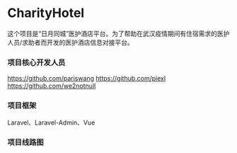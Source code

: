 # CharityHotel

这个项目是“日月同城”医护酒店平台。为了帮助在武汉疫情期间有住宿需求的医护人员/求助者而开发的医护酒店信息对接平台。

### 项目核心开发人员
https://github.com/pariswang
https://github.com/piexl
https://github.com/we2notnull

### 项目框架
Laravel、Laravel-Admin、Vue
 
### 项目线路图

